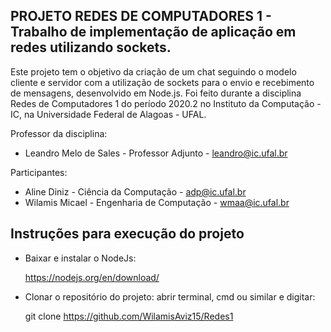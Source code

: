 ## PROJETO REDES DE COMPUTADORES 1 - Trabalho de implementação de aplicação em redes utilizando sockets.

Este projeto tem o objetivo da criação de um chat seguindo o modelo cliente e servidor com a utilização de sockets para o envio e recebimento de mensagens, desenvolvido em Node.js. Foi feito durante a disciplina Redes de Computadores 1 do período 2020.2 no Instituto da Computação - IC, na Universidade Federal de Alagoas - UFAL.

Professor da disciplina:
* Leandro Melo de Sales           - Professor Adjunto              - leandro@ic.ufal.br

Participantes:
* Aline Diniz              - Ciência da Computação          - adp@ic.ufal.br
* Wilamis Micael           - Engenharia de Computação       - wmaa@ic.ufal.br

## Instruções para execução do projeto
* Baixar e instalar o NodeJs: 
  
  https://nodejs.org/en/download/
* Clonar o repositório do projeto: 
  abrir terminal, cmd ou similar e digitar:
  
  git clone https://github.com/WilamisAviz15/Redes1

